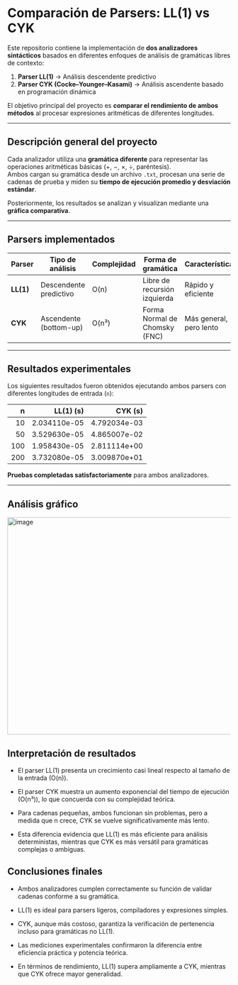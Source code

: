# Comparación de Parsers: LL(1) vs CYK

Este repositorio contiene la implementación de **dos analizadores sintácticos** basados en diferentes enfoques de análisis de gramáticas libres de contexto:

1. **Parser LL(1)** → Análisis descendente predictivo  
2. **Parser CYK (Cocke–Younger–Kasami)** → Análisis ascendente basado en programación dinámica

El objetivo principal del proyecto es **comparar el rendimiento de ambos métodos** al procesar expresiones aritméticas de diferentes longitudes.

---

##  Descripción general del proyecto

Cada analizador utiliza una **gramática diferente** para representar las operaciones aritméticas básicas (+, −, ×, ÷, paréntesis).  
Ambos cargan su gramática desde un archivo `.txt`, procesan una serie de cadenas de prueba y miden su **tiempo de ejecución promedio y desviación estándar**.

Posteriormente, los resultados se analizan y visualizan mediante una **gráfica comparativa**.

---

##  Parsers implementados

| Parser | Tipo de análisis | Complejidad | Forma de gramática | Características |
|--------|------------------|--------------|--------------------|-----------------|
| **LL(1)** | Descendente predictivo | O(n) | Libre de recursión izquierda | Rápido y eficiente |
| **CYK** | Ascendente (bottom-up) | O(n³) | Forma Normal de Chomsky (FNC) | Más general, pero lento |

---

##  Resultados experimentales

Los siguientes resultados fueron obtenidos ejecutando ambos parsers con diferentes longitudes de entrada (`n`):

| n | LL(1) (s) | CYK (s) |
|---:|-----------:|-----------:|
| 10 | 2.034110e-05 | 4.792034e-03 |
| 50 | 3.529630e-05 | 4.865007e-02 |
| 100 | 1.958430e-05 | 2.811114e+00 |
| 200 | 3.732080e-05 | 3.009870e+01 |

**Pruebas completadas satisfactoriamente** para ambos analizadores.

---

##  Análisis gráfico
<img width="790" height="490" alt="image" src="https://github.com/user-attachments/assets/53689160-0aa8-4df0-86f8-34570d11a793" />


## Interpretación de resultados

- El parser LL(1) presenta un crecimiento casi lineal respecto al tamaño de la entrada (O(n)).

- El parser CYK muestra un aumento exponencial del tiempo de ejecución (O(n³)), lo que concuerda con su complejidad teórica.

- Para cadenas pequeñas, ambos funcionan sin problemas, pero a medida que n crece, CYK se vuelve significativamente más lento.

- Esta diferencia evidencia que LL(1) es más eficiente para análisis deterministas, mientras que CYK es más versátil para gramáticas complejas o ambiguas.

## Conclusiones finales

- Ambos analizadores cumplen correctamente su función de validar cadenas conforme a su gramática.

- LL(1) es ideal para parsers ligeros, compiladores y expresiones simples.

- CYK, aunque más costoso, garantiza la verificación de pertenencia incluso para gramáticas no LL(1).

- Las mediciones experimentales confirmaron la diferencia entre eficiencia práctica y potencia teórica.

- En términos de rendimiento, LL(1) supera ampliamente a CYK, mientras que CYK ofrece mayor generalidad.
